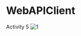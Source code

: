 # WebAPIClient
Activity 5
![1](https://user-images.githubusercontent.com/33522721/155635311-f756421e-97cc-4a3b-8c19-dcf492112b97.jpg)

